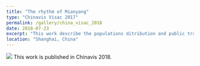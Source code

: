 ```yaml
---
title: "The rhythm of Mianyang"
type: "Chinavis Visac 2017"
permalink: /gallery/china_visac_2018
date: 2018-07-23
excerpt: "This work describe the populations ditribution and public transportation network runing condition in Mianyang, China <img src='/images/china_visac_2018.png'>"
location: "Shanghai, China"
---
```


<img src='/images/china_visac_2018.png'>
This work is published in Chinavis 2018.